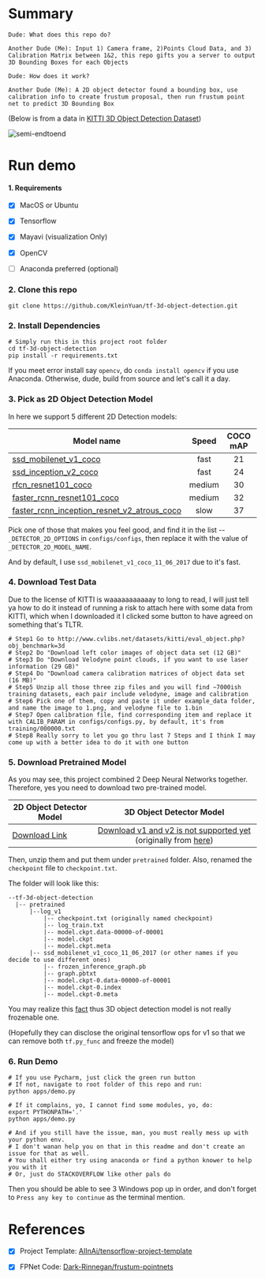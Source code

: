 # Summary

```
Dude: What does this repo do?

Another Dude (Me): Input 1) Camera frame, 2)Points Cloud Data, and 3) Calibration Matrix between 1&2, this repo gifts you a server to output 3D Bounding Boxes for each Objects

Dude: How does it work?

Another Dude (Me): A 2D object detector found a bounding box, use calibration info to create frustum proposal, then run frustum point net to predict 3D Bounding Box

```


(Below is from a data in [KITTI 3D Object Detection Dataset](http://www.cvlibs.net/datasets/kitti/eval_object.php?obj_benchmark=3d))

![semi-endtoend](https://user-images.githubusercontent.com/8921629/41068890-76807090-69a0-11e8-9794-62fc394667b3.png)

# Run demo

#### 1. Requirements

- [X] MacOS or Ubuntu

- [X] Tensorflow

- [X] Mayavi (visualization Only)

- [X] OpenCV

- [ ] Anaconda preferred (optional)

### 2. Clone this repo

```
git clone https://github.com/KleinYuan/tf-3d-object-detection.git
```

### 2. Install Dependencies

```
# Simply run this in this project root folder
cd tf-3d-object-detection
pip install -r requirements.txt
```

If you meet error install say `opencv`, do `conda install opencv` if you use Anaconda. Otherwise, dude, build from source and let's call it a day.

### 3. Pick as 2D Object Detection Model

In here we support 5 different 2D Detection models:

| Model name  | Speed | COCO mAP | Outputs |
| ------------ | :--------------: | :--------------: | :-------------: |
| [ssd_mobilenet_v1_coco](http://download.tensorflow.org/models/object_detection/ssd_mobilenet_v1_coco_11_06_2017.tar.gz) | fast | 21 | Boxes |
| [ssd_inception_v2_coco](http://download.tensorflow.org/models/object_detection/ssd_inception_v2_coco_11_06_2017.tar.gz) | fast | 24 | Boxes |
| [rfcn_resnet101_coco](http://download.tensorflow.org/models/object_detection/rfcn_resnet101_coco_11_06_2017.tar.gz)  | medium | 30 | Boxes |
| [faster_rcnn_resnet101_coco](http://download.tensorflow.org/models/object_detection/faster_rcnn_resnet101_coco_11_06_2017.tar.gz) | medium | 32 | Boxes |
| [faster_rcnn_inception_resnet_v2_atrous_coco](http://download.tensorflow.org/models/object_detection/faster_rcnn_inception_resnet_v2_atrous_coco_11_06_2017.tar.gz) | slow | 37 | Boxes |

Pick one of those that makes you feel good, and find it in the list -- `_DETECTOR_2D_OPTIONS` in `configs/configs`,
then replace it with the value of `_DETECTOR_2D_MODEL_NAME`.

And by default, I use `ssd_mobilenet_v1_coco_11_06_2017` due to it's fast.

### 4. Download Test Data

Due to the license of KITTI is waaaaaaaaaaay to long to read, I will just tell ya how to do it instead of running a risk to attach here with some data from KITTI, which
when I downloaded it I clicked some button to have agreed on something that's TLTR.

```
# Step1 Go to http://www.cvlibs.net/datasets/kitti/eval_object.php?obj_benchmark=3d
# Step2 Do "Download left color images of object data set (12 GB)"
# Step3 Do "Download Velodyne point clouds, if you want to use laser information (29 GB)"
# Step4 Do "Download camera calibration matrices of object data set (16 MB)"
# Step5 Unzip all those three zip files and you will find ~7000ish training datasets, each pair include velodyne, image and calibration
# Step6 Pick one of them, copy and paste it under example_data folder, and name the image to 1.png, and velodyne file to 1.bin
# Step7 Open calibration file, find corresponding item and replace it with CALIB_PARAM in configs/configs.py, by default, it's from training/000000.txt
# Step8 Really sorry to let you go thru last 7 Steps and I think I may come up with a better idea to do it with one button
```

### 5. Download Pretrained Model

As you may see, this project combined 2 Deep Neural Networks together. Therefore, yes you need to download two pre-trained model.

| 2D Object Detector Model  | 3D Object Detector Model |
| ------------ | :--------------: |
| [Download Link](https://github.com/KleinYuan/tf-object-detection/blob/master/README.md#introduction)| [Download v1 and v2 is not supported yet](https://shapenet.cs.stanford.edu/media/frustum_pointnets_snapshots.zip) (originally from [here](https://github.com/Dark-Rinnegan/frustum-pointnets/tree/app#training-frustum-pointnets))|

Then, unzip them and put them under `pretrained` folder. Also, renamed the `checkpoint` file to `checkpoint.txt`.


The folder will look like this:

```
--tf-3d-object-detection
  |-- pretrained
      |--log_v1
          |-- checkpoint.txt (originally named checkpoint)
          |-- log_train.txt
          |-- model.ckpt.data-00000-of-00001
          |-- model.ckpt
          |-- model.ckpt.meta
      |-- ssd_mobilenet_v1_coco_11_06_2017 (or other names if you decide to use different ones)
          |-- frozen_inference_graph.pb
          |-- graph.pbtxt
          |-- model.ckpt-0.data-00000-of-00001
          |-- model.ckpt-0.index
          |-- model.ckpt-0.meta

```

You may realize this [fact](https://github.com/Dark-Rinnegan/frustum-pointnets/tree/app/app#intro) thus 3D object detection model is not really frozenable one.

(Hopefully they can disclose the original tensorflow ops for v1 so that we can remove both `tf.py_func` and freeze the model)

### 6. Run Demo

```
# If you use Pycharm, just click the green run button
# If not, navigate to root folder of this repo and run:
python apps/demo.py

# If it complains, yo, I cannot find some modules, yo, do:
export PYTHONPATH='.'
python apps/demo.py

# And if you still have the issue, man, you must really mess up with your python env.
# I don't wanan help you on that in this readme and don't create an issue for that as well.
# You shall either try using anaconda or find a python knower to help you with it
# Or, just do STACKOVERFLOW like other pals do

```

Then you should be able to see 3 Windows pop up in order, and don't forget to `Press any key to continue` as the terminal mention.


# References

- [X] Project Template: [AIInAi/tensorflow-project-template](https://github.com/AIInAi/tensorflow-project-template)

- [X] FPNet Code: [Dark-Rinnegan/frustum-pointnets](https://github.com/Dark-Rinnegan/frustum-pointnets/tree/app/app)
